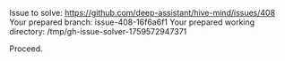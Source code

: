 Issue to solve: https://github.com/deep-assistant/hive-mind/issues/408
Your prepared branch: issue-408-16f6a6f1
Your prepared working directory: /tmp/gh-issue-solver-1759572947371

Proceed.